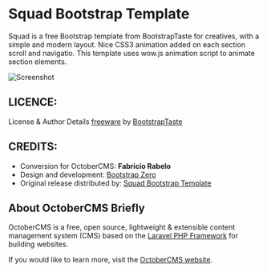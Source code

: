 Squad Bootstrap Template
=====

Squad is a free Bootstrap template from BootstrapTaste for creatives, with a simple and modern layout. Nice CSS3 animation added on each section scroll and navigatio. This template uses wow.js animation script to animate section elements.

![Screenshot](https://bytebucket.org/fabriciorabelo/squad-theme/raw/1aaf0a936db31e524fb5785c04612ec8eb95301b/assets/images/theme-preview.png?token=cbf4618b4236d1b17594c0c546b76814dceee5b7)

LICENCE:
--------
License & Author Details
[freeware](http://www.bootstraptaste.com/) by [BootstrapTaste](http://www.bootstraptaste.com/)

CREDITS:
--------
* Conversion for OctoberCMS: **Fabricio Rabelo**
* Design and development: [Bootstrap Zero](http://bootstrapzero.com/bootstrap-template/squad)
* Original release distributed by: [Squad Bootstrap Template](http://bootstrapzero.com/bootstrap-template/squad)

About OctoberCMS Briefly
------------------------
OctoberCMS is a free, open source, lightweight & extensible content management system (CMS) based on the [Laravel PHP Framework](http://laravel.com/) for building websites.

If you would like to learn more, visit the [OctoberCMS website](http://octobercms.com/).
